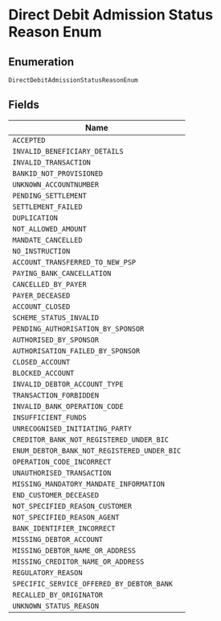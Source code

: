 
# Direct Debit Admission Status Reason Enum

## Enumeration

`DirectDebitAdmissionStatusReasonEnum`

## Fields

| Name |
|  --- |
| `ACCEPTED` |
| `INVALID_BENEFICIARY_DETAILS` |
| `INVALID_TRANSACTION` |
| `BANKID_NOT_PROVISIONED` |
| `UNKNOWN_ACCOUNTNUMBER` |
| `PENDING_SETTLEMENT` |
| `SETTLEMENT_FAILED` |
| `DUPLICATION` |
| `NOT_ALLOWED_AMOUNT` |
| `MANDATE_CANCELLED` |
| `NO_INSTRUCTION` |
| `ACCOUNT_TRANSFERRED_TO_NEW_PSP` |
| `PAYING_BANK_CANCELLATION` |
| `CANCELLED_BY_PAYER` |
| `PAYER_DECEASED` |
| `ACCOUNT_CLOSED` |
| `SCHEME_STATUS_INVALID` |
| `PENDING_AUTHORISATION_BY_SPONSOR` |
| `AUTHORISED_BY_SPONSOR` |
| `AUTHORISATION_FAILED_BY_SPONSOR` |
| `CLOSED_ACCOUNT` |
| `BLOCKED_ACCOUNT` |
| `INVALID_DEBTOR_ACCOUNT_TYPE` |
| `TRANSACTION_FORBIDDEN` |
| `INVALID_BANK_OPERATION_CODE` |
| `INSUFFICIENT_FUNDS` |
| `UNRECOGNISED_INITIATING_PARTY` |
| `CREDITOR_BANK_NOT_REGISTERED_UNDER_BIC` |
| `ENUM_DEBTOR_BANK_NOT_REGISTERED_UNDER_BIC` |
| `OPERATION_CODE_INCORRECT` |
| `UNAUTHORISED_TRANSACTION` |
| `MISSING_MANDATORY_MANDATE_INFORMATION` |
| `END_CUSTOMER_DECEASED` |
| `NOT_SPECIFIED_REASON_CUSTOMER` |
| `NOT_SPECIFIED_REASON_AGENT` |
| `BANK_IDENTIFIER_INCORRECT` |
| `MISSING_DEBTOR_ACCOUNT` |
| `MISSING_DEBTOR_NAME_OR_ADDRESS` |
| `MISSING_CREDITOR_NAME_OR_ADDRESS` |
| `REGULATORY_REASON` |
| `SPECIFIC_SERVICE_OFFERED_BY_DEBTOR_BANK` |
| `RECALLED_BY_ORIGINATOR` |
| `UNKNOWN_STATUS_REASON` |

